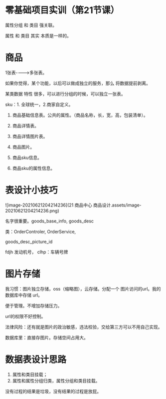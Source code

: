 # 零基础项目实训（第21节课）

属性分组  和  类目 强关联。



属性  和  类目  其实 本质是一样的。



# 商品

1张表---->多张表。

如果你觉得，某个功能，以后可以做成独立的服务，那么 将数据提前剥离。



某类数据 特性 很多，可以进行分组的时候，可以独立一张表。



sku：1. 全球统一，2.商家自定义。







1. 商品基础信息表。公共的属性。（商品名称，长，宽，高，包装清单）。

2. 商品详情表。

3. 商品详情图片表。

4. 商品图片。

5. 商品sku信息。

6. 商品sku的属性信息。

   



# 表设计小技巧

![image-20210621204214236](21 商品中心 商品设计.assets/image-20210621204214236.png)

名字很重要。goods_base_info,     goods_desc

类：OrderControler, OrderService,  





goods_desc_picture_id     



fdjh 发动机号，   clhp：车辆号牌





# 图片存储

我习惯：图片独立存储，oss（缩略图），云存储。分配一个 图片访问的url。我的数据库中存储  url。



便于管理。不增加存储压力。

url的权限不好控制。



法律风险：还有就是图片的政治敏感，违法校验，交给第三方可以不用自己实现。



数据库里：直接存图片。存储空间占用大。





# 数据表设计思路

1. 属性和类目挂载；
2. 属性和属性分组归类，属性分组和类目挂载。



没有过程的结果是垃圾，没有结果的过程是放屁。